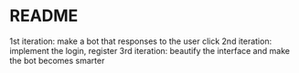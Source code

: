 # README

1st iteration: make a bot that responses to the user click
2nd iteration: implement the login, register
3rd iteration: beautify the interface and make the bot becomes smarter

